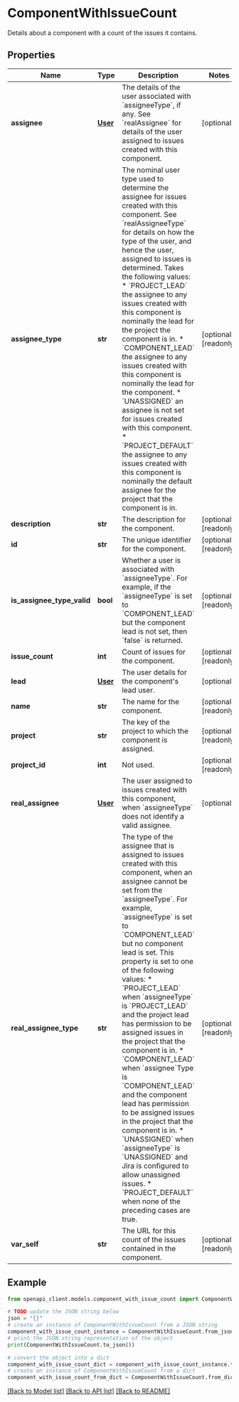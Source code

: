 # ComponentWithIssueCount

Details about a component with a count of the issues it contains.

## Properties

Name | Type | Description | Notes
------------ | ------------- | ------------- | -------------
**assignee** | [**User**](User.md) | The details of the user associated with &#x60;assigneeType&#x60;, if any. See &#x60;realAssignee&#x60; for details of the user assigned to issues created with this component. | [optional] 
**assignee_type** | **str** | The nominal user type used to determine the assignee for issues created with this component. See &#x60;realAssigneeType&#x60; for details on how the type of the user, and hence the user, assigned to issues is determined. Takes the following values:   *  &#x60;PROJECT_LEAD&#x60; the assignee to any issues created with this component is nominally the lead for the project the component is in.  *  &#x60;COMPONENT_LEAD&#x60; the assignee to any issues created with this component is nominally the lead for the component.  *  &#x60;UNASSIGNED&#x60; an assignee is not set for issues created with this component.  *  &#x60;PROJECT_DEFAULT&#x60; the assignee to any issues created with this component is nominally the default assignee for the project that the component is in. | [optional] [readonly] 
**description** | **str** | The description for the component. | [optional] [readonly] 
**id** | **str** | The unique identifier for the component. | [optional] [readonly] 
**is_assignee_type_valid** | **bool** | Whether a user is associated with &#x60;assigneeType&#x60;. For example, if the &#x60;assigneeType&#x60; is set to &#x60;COMPONENT_LEAD&#x60; but the component lead is not set, then &#x60;false&#x60; is returned. | [optional] [readonly] 
**issue_count** | **int** | Count of issues for the component. | [optional] [readonly] 
**lead** | [**User**](User.md) | The user details for the component&#39;s lead user. | [optional] 
**name** | **str** | The name for the component. | [optional] [readonly] 
**project** | **str** | The key of the project to which the component is assigned. | [optional] [readonly] 
**project_id** | **int** | Not used. | [optional] [readonly] 
**real_assignee** | [**User**](User.md) | The user assigned to issues created with this component, when &#x60;assigneeType&#x60; does not identify a valid assignee. | [optional] 
**real_assignee_type** | **str** | The type of the assignee that is assigned to issues created with this component, when an assignee cannot be set from the &#x60;assigneeType&#x60;. For example, &#x60;assigneeType&#x60; is set to &#x60;COMPONENT_LEAD&#x60; but no component lead is set. This property is set to one of the following values:   *  &#x60;PROJECT_LEAD&#x60; when &#x60;assigneeType&#x60; is &#x60;PROJECT_LEAD&#x60; and the project lead has permission to be assigned issues in the project that the component is in.  *  &#x60;COMPONENT_LEAD&#x60; when &#x60;assignee&#x60;Type is &#x60;COMPONENT_LEAD&#x60; and the component lead has permission to be assigned issues in the project that the component is in.  *  &#x60;UNASSIGNED&#x60; when &#x60;assigneeType&#x60; is &#x60;UNASSIGNED&#x60; and Jira is configured to allow unassigned issues.  *  &#x60;PROJECT_DEFAULT&#x60; when none of the preceding cases are true. | [optional] [readonly] 
**var_self** | **str** | The URL for this count of the issues contained in the component. | [optional] [readonly] 

## Example

```python
from openapi_client.models.component_with_issue_count import ComponentWithIssueCount

# TODO update the JSON string below
json = "{}"
# create an instance of ComponentWithIssueCount from a JSON string
component_with_issue_count_instance = ComponentWithIssueCount.from_json(json)
# print the JSON string representation of the object
print(ComponentWithIssueCount.to_json())

# convert the object into a dict
component_with_issue_count_dict = component_with_issue_count_instance.to_dict()
# create an instance of ComponentWithIssueCount from a dict
component_with_issue_count_from_dict = ComponentWithIssueCount.from_dict(component_with_issue_count_dict)
```
[[Back to Model list]](../README.md#documentation-for-models) [[Back to API list]](../README.md#documentation-for-api-endpoints) [[Back to README]](../README.md)


